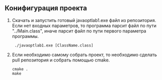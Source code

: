 ## Конифигурация проекта
1. Скачать и запустить готовый javaoptlab1.exe файл из репозитория. 
Если нет входных параметров, то программа парсит файл по пути "../Main.class", иначе парсит файл по пути первого параметра программы.

      ``` ./javaoptlab1.exe [ClassName.class]```

2. Если необходимо самому собрать проект, то необходимо сделать pull репозитория и собрать помощью cmake.
      ```
      cmake . 
      make 
      ```
